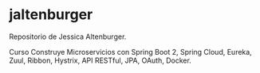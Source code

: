 # jaltenburger
Repositorio de Jessica Altenburger.

Curso Construye Microservicios con Spring Boot 2, Spring Cloud, Eureka, Zuul, Ribbon, Hystrix, API RESTful, JPA, OAuth, Docker.

